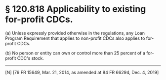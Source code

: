 # § 120.818   Applicability to existing for-profit CDCs.

(a) Unless expressly provided otherwise in the regulations, any Loan Program Requirement that applies to non-profit CDCs also applies to for-profit CDCs.


(b) No person or entity can own or control more than 25 percent of a for-profit CDC's stock.



---

[N] [79 FR 15649, Mar. 21, 2014, as amended at 84 FR 66294, Dec. 4, 2019]




